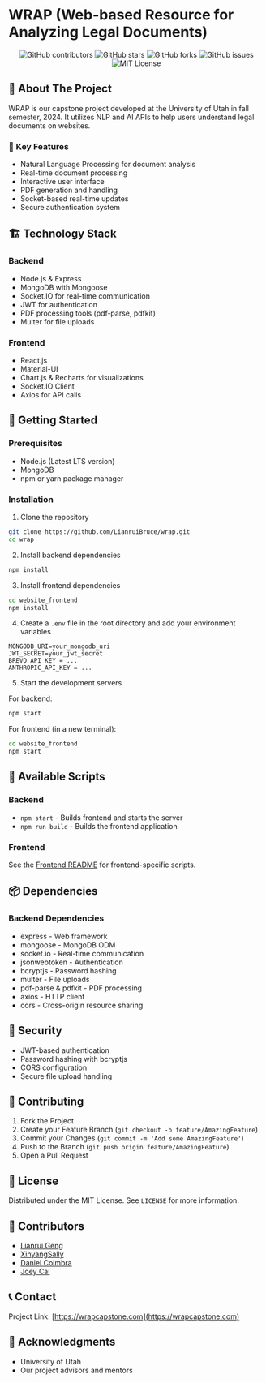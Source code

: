 # WRAP (Web-based Resource for Analyzing Legal Documents)

<div align="center">

![GitHub contributors](https://img.shields.io/github/contributors/LianruiBruce/wrap)
![GitHub stars](https://img.shields.io/github/stars/LianruiBruce/wrap)
![GitHub forks](https://img.shields.io/github/forks/LianruiBruce/wrap)
![GitHub issues](https://img.shields.io/github/issues/LianruiBruce/wrap)
![MIT License](https://img.shields.io/badge/license-MIT-blue)

</div>

## 🎯 About The Project

WRAP is our capstone project developed at the University of Utah in fall semester, 2024. It utilizes NLP and AI APIs to help users understand legal documents on websites.

### 🌟 Key Features

- Natural Language Processing for document analysis
- Real-time document processing
- Interactive user interface
- PDF generation and handling
- Socket-based real-time updates
- Secure authentication system

## 🏗️ Technology Stack

### Backend
- Node.js & Express
- MongoDB with Mongoose
- Socket.IO for real-time communication
- JWT for authentication
- PDF processing tools (pdf-parse, pdfkit)
- Multer for file uploads

### Frontend
- React.js
- Material-UI
- Chart.js & Recharts for visualizations
- Socket.IO Client
- Axios for API calls

## 🚀 Getting Started

### Prerequisites

- Node.js (Latest LTS version)
- MongoDB
- npm or yarn package manager

### Installation

1. Clone the repository
```bash
git clone https://github.com/LianruiBruce/wrap.git
cd wrap
```

2. Install backend dependencies
```bash
npm install
```

3. Install frontend dependencies
```bash
cd website_frontend
npm install
```

4. Create a `.env` file in the root directory and add your environment variables
```env
MONGODB_URI=your_mongodb_uri
JWT_SECRET=your_jwt_secret
BREVO_API_KEY = ...
ANTHROPIC_API_KEY = ...

```

5. Start the development servers

For backend:
```bash
npm start
```

For frontend (in a new terminal):
```bash
cd website_frontend
npm start
```

## 📝 Available Scripts

### Backend
- `npm start` - Builds frontend and starts the server
- `npm run build` - Builds the frontend application

### Frontend
See the [Frontend README](./website_frontend/README.md) for frontend-specific scripts.

## 📦 Dependencies

### Backend Dependencies
- express - Web framework
- mongoose - MongoDB ODM
- socket.io - Real-time communication
- jsonwebtoken - Authentication
- bcryptjs - Password hashing
- multer - File uploads
- pdf-parse & pdfkit - PDF processing
- axios - HTTP client
- cors - Cross-origin resource sharing

## 🔐 Security

- JWT-based authentication
- Password hashing with bcryptjs
- CORS configuration
- Secure file upload handling

## 🤝 Contributing

1. Fork the Project
2. Create your Feature Branch (`git checkout -b feature/AmazingFeature`)
3. Commit your Changes (`git commit -m 'Add some AmazingFeature'`)
4. Push to the Branch (`git push origin feature/AmazingFeature`)
5. Open a Pull Request

## 📄 License

Distributed under the MIT License. See `LICENSE` for more information.

## 👥 Contributors

- [Lianrui Geng](https://github.com/LianruiBruce)
- [XinyangSally](https://github.com/XinyangSally)
- [Daniel Coimbra](https://github.com/DaniCoimbra)
- [Joey Cai](https://github.com/Joeic)

## 📞 Contact

Project Link: [https://wrapcapstone.com](https://wrapcapstone.com)

## 🙏 Acknowledgments

- University of Utah
- Our project advisors and mentors
